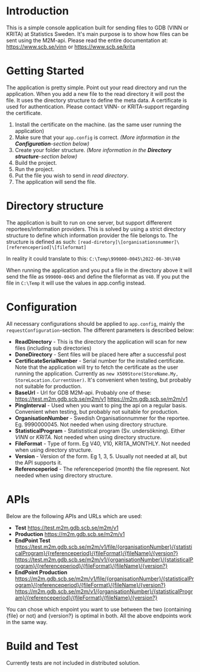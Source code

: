 # Introduction 
This is a simple console application built for sending files to GDB (VINN or KRITA) at Statistics Sweden. It's main purpose is to show how files can be sent using the M2M-api.
Please read the entire documentation at:
https://www.scb.se/vinn
or
https://www.scb.se/krita

# Getting Started
The application is pretty simple. Point out your read directory and run the application. When you add a new file to the read directory it will post the file. It uses the directory structure to define the meta data. A certificate is used for authentication. Please contact VINN- or KRITA-support regarding the certificate.

1. Install the certificate on the machine. (as the same user running the application)
2. Make sure that your `app.config` is correct. _(More information in the __Configuration__-section below)_
3. Create your folder structure. _(More information in the __Directory structure__-section below)_
4. Build the project.
5. Run the project.
6. Put the file you wish to send in _read directory_.
7. The application will send the file.

# Directory structure
The application is built to run on one server, but support differerent reportees/information providers. This is solved by using a strict directory structure to define which information provider the file belongs to. The structure is defined as such: `[read-diretory]\[organisationsnummer]\[referenceperiod]\[fileformat]`

In reality it could translate to this: `C:\Temp\999000-0045\2022-06-30\V40`

When running the application and you put a file in the directory above it will send the file as `999000-0045` and define the fileformat as `V40`. If you put the file in `C:\Temp` it will use the values in app.config instead.



# Configuration
All necessary configurations should be applied to `app.config`, mainly the `requestConfiguration`-section. The different parameters is described below:

* __ReadDirectory__ - This is the directory the application will scan for new files (including sub directories)
* __DoneDirectory__ - Sent files will be placed here after a successful post
* __CertificateSerialNumber__ - Serial number for the installed certificate. Note that the application will try to fetch the certificate as the user running the application. Currently as `new X509Store(StoreName.My, StoreLocation.CurrentUser)`. It's convenient when testing, but probably not suitable for production.
* __BaseUrl__ - Url for GDB M2M-api. Probably one of these:
 https://test.m2m.gdb.scb.se/m2m/v1
https://m2m.gdb.scb.se/m2m/v1
* __PingInterval__ - Used when you want to ping the api on a regular basis. Convenient when testing, but probably not suitable for production.
* __OrganisationNumber__ - Swedish Organisationnummer for the reportee. Eg. 9990000045. Not needed when using directory structure.
* __StatisticalProgram__ - Statististical program (Sv. undersökning). Either _VINN_ or _KRITA_. Not needed when using directory structure.
* __FileFormat__ - Type of form. Eg V40, V10, KRITA_MONTHLY. Not needed when using directory structure.
* __Version__ - Version of the form. Eg 1, 3, 5. Usually not needed at all, but the API supports it.
* __Referenceperiod__ - The referenceperiod (month) the file represent. Not needed when using directory structure.

# APIs
Below are the following APIs and URLs which are used:

* __Test__ https://test.m2m.gdb.scb.se/m2m/v1
* __Production__ https://m2m.gdb.scb.se/m2m/v1
* __EndPoint Test__ https://test.m2m.gdb.scb.se/m2m/v1/file/{organisationNumber}/{statisticalProgram}/{referenceperiod}/{fileFormat}/{fileName}/{version?}
					https://test.m2m.gdb.scb.se/m2m/v1/{organisationNumber}/{statisticalProgram}/{referenceperiod}/{fileFormat}/{fileName}/{version?} 
* __EndPoint Production__ https://m2m.gdb.scb.se/m2m/v1/file/{organisationNumber}/{statisticalProgram}/{referenceperiod}/{fileFormat}/{fileName}/{version?} 
						https://m2m.gdb.scb.se/m2m/v1/{organisationNumber}/{statisticalProgram}/{referenceperiod}/{fileFormat}/{fileName}/{version?} 

You can chose which enpoint you want to use between the two (containing {file} or not) and {version?} is optimal in both. All the above endpoints work in the same way. 

# Build and Test
Currently tests are not included in distributed solution.
